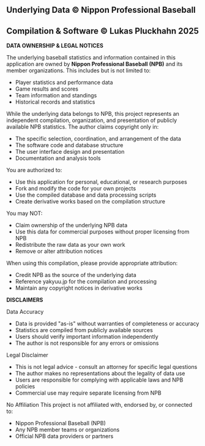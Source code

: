 Underlying Data © Nippon Professional Baseball
-
Compilation & Software © Lukas Pluckhahn 2025
-

**DATA OWNERSHIP & LEGAL NOTICES**

The underlying baseball statistics and information contained in this application are owned by **Nippon Professional Baseball (NPB)** and its member organizations. This includes but is not limited to:
- Player statistics and performance data
- Game results and scores
- Team information and standings
- Historical records and statistics

While the underlying data belongs to NPB, this project represents an independent compilation, organization, and presentation of publicly available NPB statistics. The author claims copyright only in:
- The specific selection, coordination, and arrangement of the data
- The software code and database structure
- The user interface design and presentation
- Documentation and analysis tools

You are authorized to:
- Use this application for personal, educational, or research purposes
- Fork and modify the code for your own projects
- Use the compiled database and data processing scripts
- Create derivative works based on the compilation structure

You may NOT:
- Claim ownership of the underlying NPB data
- Use this data for commercial purposes without proper licensing from NPB
- Redistribute the raw data as your own work
- Remove or alter attribution notices

When using this compilation, please provide appropriate attribution:
- Credit NPB as the source of the underlying data
- Reference yakyuu.jp for the compilation and processing
- Maintain any copyright notices in derivative works

**DISCLAIMERS**

Data Accuracy
- Data is provided "as-is" without warranties of completeness or accuracy
- Statistics are compiled from publicly available sources
- Users should verify important information independently
- The author is not responsible for any errors or omissions

Legal Disclaimer
- This is not legal advice - consult an attorney for specific legal questions
- The author makes no representations about the legality of data use
- Users are responsible for complying with applicable laws and NPB policies
- Commercial use may require separate licensing from NPB

No Affiliation
This project is not affiliated with, endorsed by, or connected to:
- Nippon Professional Baseball (NPB)
- Any NPB member teams or organizations
- Official NPB data providers or partners

